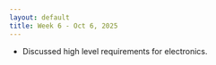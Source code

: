 ```yaml
---
layout: default
title: Week 6 - Oct 6, 2025
---
```


- Discussed high level requirements for electronics. 
